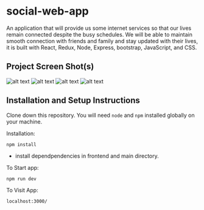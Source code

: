 # social-web-app


An application that will provide us some internet services so that our lives remain connected despite the busy
schedules. We will be able to maintain smooth connection with friends and family and stay updated with their lives,
it is built with React, Redux, Node, Express, bootstrap, JavaScript, and CSS.


## Project Screen Shot(s)

 


![alt text](https://res.cloudinary.com/doidlafka/image/upload/v1626011769/Capture1_s9zy6v.png)
![alt text](https://res.cloudinary.com/doidlafka/image/upload/v1626011952/Capture2_lbes8s.png)
![alt text](https://res.cloudinary.com/doidlafka/image/upload/v1626011956/Capture3_xsxo6s.png)
![alt text](https://res.cloudinary.com/doidlafka/image/upload/v1626011965/Capture5_gwbube.png)



## Installation and Setup Instructions


Clone down this repository. You will need `node` and `npm` installed globally on your machine.  

Installation:

`npm install`  
- install dependpendencies in frontend and main directory.


To Start app:

`npm run dev` 

To Visit App:

`localhost:3000/`  
